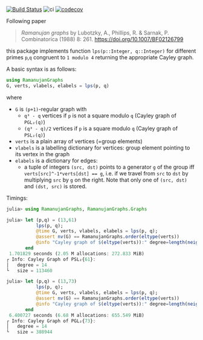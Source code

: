 [![Build Status](https://github.com/kalmarek/RamanujanGraphs.jl/workflows/CI/badge.svg)](https://github.com/kalmarek/RamanujanGraphs.jl/actions)
![ci](https://github.com/kalmarek/RamanujanGraphs.jl/workflows/ci/badge.svg)
[![codecov](https://codecov.io/gh/kalmarek/RamanujanGraphs.jl/branch/master/graph/badge.svg)](https://codecov.io/gh/kalmarek/RamanujanGraphs.jl)

Following paper
> _Ramanujan graphs_ by Lubotzky, A., Phillips, R. & Sarnak, P. Combinatorica (1988) 8: 261. https://doi.org/10.1007/BF02126799

this package implements function `lps(p::Integer, q::Integer)` for different primes `p`,`q` congruent to `1 modulo 4` returning the appropriate Cayley graph.

A basic syntax is as follows:

```julia
using RamanujanGraphs
G, verts, vlabels, elabels = lps(p, q)
```

where
 * `G` is `(p+1)`-regular graph with
   - `q³ - q` vertices if `p` is not a square modulo `q` (Cayley graph of `PGL₂(q)`)
   - `(q³ - q)/2` vertices if `p` is a square modulo `q` (Cayley graph of `PSL₂(q)`)
 * `verts` is a plain array of vertices (=group elements)
 * `vlabels` is a labelling dictionary for vertices: group element pointing to its vertex in the graph
 * `elabels` is a dictionary for edges:
   - a tuple of integers `(src, dst)` points to a generator `g` of the group iff `verts[src]^-1*verts[dst] == g`, i.e. if we travel from `src` to `dst` by multiplying `src` by `g` on the right. Note that only one of `(src, dst)` and `(dst, src)` is stored.

Timings:

```julia
julia> using RamanujanGraphs, RamanujanGraphs.Graphs

julia> let (p,q) = (13,61)
           lps(p, q);
           @time G, verts, vlabels, elabels = lps(p, q);
           @assert nv(G) == RamanujanGraphs.order(eltype(verts))
           @info "Cayley graph of $(eltype(verts)):" degree=length(neighbors(G,1)) size=nv(G)
       end
 1.701829 seconds (2.05 M allocations: 272.833 MiB)
┌ Info: Cayley Graph of PSL₂{61}:
│   degree = 14
└   size = 113460

julia> let (p,q) = (13,73)
           lps(p, q);
           @time G, verts, vlabels, elabels = lps(p, q);
           @assert nv(G) == RamanujanGraphs.order(eltype(verts))
           @info "Cayley graph of $(eltype(verts)):" degree=length(neighbors(G,1)) size=nv(G)
       end
 6.400727 seconds (6.68 M allocations: 655.549 MiB)
┌ Info: Cayley Graph of PGL₂{73}:
│   degree = 14
└   size = 388944

```
